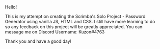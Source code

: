 Hello!

This is my attempt on creating the Scrimba's Solo Project - Password Generator using vanilla JS, HTML and CSS. I still have more learning to do so any feedback on this project will be greatly appreciated. You can message me on Discord Username: Kuzon#4763

Thank you and have a good day!
